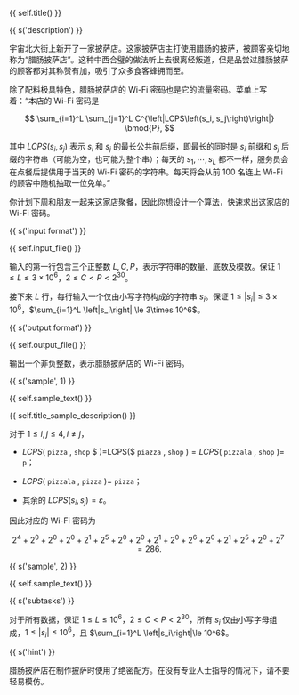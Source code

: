 {{ self.title() }}

{{ s('description') }}

宇宙北大街上新开了一家披萨店。这家披萨店主打使用腊肠的披萨，被顾客亲切地称为“腊肠披萨店”。这种中西合璧的做法听上去很离经叛道，但是品尝过腊肠披萨的顾客都对其称赞有加，吸引了众多食客蜂拥而至。

除了配料极具特色，腊肠披萨店的 Wi-Fi 密码也是它的流量密码。菜单上写着：“本店的 Wi-Fi 密码是

$$
\sum_{i=1}^L \sum_{j=1}^L C^{\left|LCPS\left(s_i, s_j\right)\right|} \bmod{P},
$$

其中 $LCPS\left(s_i, s_j\right)$ 表示 $s_i$ 和 $s_j$ 的最长公共前后缀，即最长的同时是 $s_i$ 前缀和 $s_j$ 后缀的字符串（可能为空，也可能为整个串）；每天的 $s_1,\cdots,s_L$ 都不一样，服务员会在点餐后提供用于当天的 Wi-Fi 密码的字符串。每天将会从前 100 名连上 Wi-Fi 的顾客中随机抽取一位免单。”

你计划下周和朋友一起来这家店聚餐，因此你想设计一个算法，快速求出这家店的 Wi-Fi 密码。

{{ s('input format') }}

{{ self.input_file() }}

输入的第一行包含三个正整数 $L, C, P$，表示字符串的数量、底数及模数。保证 $1\le L\le 3\times 10^6$，$2\le C<P<2^{30}$。

接下来 $L$ 行，每行输入一个仅由小写字符构成的字符串 $s_i$。保证 $1\le \left|s_i\right| \le 3\times 10^6$，$\sum_{i=1}^L \left|s_i\right| \le 3\times 10^6$。

{{ s('output format') }}

{{ self.output_file() }}

输出一个非负整数，表示腊肠披萨店的 Wi-Fi 密码。

{{ s('sample', 1) }}

{{ self.sample_text() }}

{{ self.title_sample_description() }}

对于 $1\le i,j\le 4, i\ne j$，

- $LCPS($ `pizza` $,$ `shop` $ )=LCPS($ `piazza` $,$ `shop` $)=LCPS($ `pizzala` $,$ `shop` $)=$ `p`；

- $LCPS($ `pizzala` $,$ `pizza` $)=$ `pizza`；

- 其余的 $LCPS\left(s_i, s_j\right)=\varepsilon$。

因此对应的 Wi-Fi 密码为

$$
2^4 + 2^0 + 2^0 + 2^0 + 2^1 + 2^5 + 2^0 + 2^0 + 2^1 + 2^0 + 2^6 + 2^0 + 2^1 + 2^5 + 2^0 + 2^7 = 286.
$$

{{ s('sample', 2) }}

{{ self.sample_text() }}

{{ s('subtasks') }}

对于所有数据，保证 $1\le L\le 10^6$，$2\le C<P<2^{30}$，所有 $s_i$ 仅由小写字母组成，$1\le \left|s_i\right|\le 10^6$，且 $\sum_{i=1}^L \left|s_i\right|\le 10^6$。

{{ s('hint') }}

腊肠披萨店在制作披萨时使用了绝密配方。在没有专业人士指导的情况下，请不要轻易模仿。